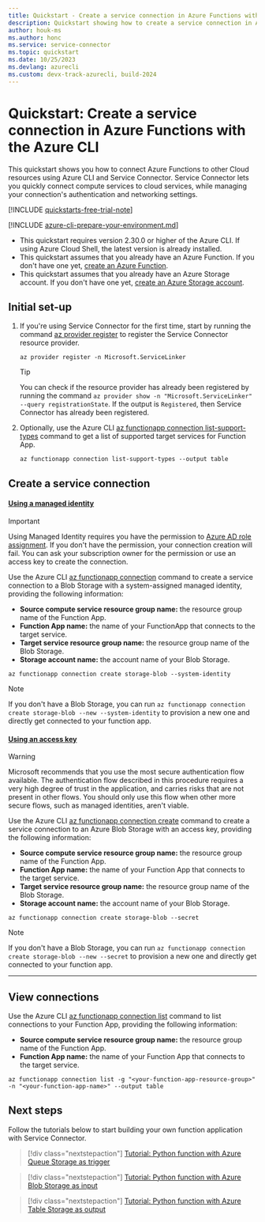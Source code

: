 ```yaml
---
title: Quickstart - Create a service connection in Azure Functions with the Azure CLI
description: Quickstart showing how to create a service connection in Azure Functions with the Azure CLI
author: houk-ms
ms.author: honc
ms.service: service-connector
ms.topic: quickstart
ms.date: 10/25/2023
ms.devlang: azurecli
ms.custom: devx-track-azurecli, build-2024
---
```

# Quickstart: Create a service connection in Azure Functions with the Azure CLI

This quickstart shows you how to connect Azure Functions to other Cloud resources using Azure CLI and Service Connector. Service Connector lets you quickly connect compute services to cloud services, while managing your connection's authentication and networking settings.

[!INCLUDE [quickstarts-free-trial-note](~/reusable-content/ce-skilling/azure/includes/quickstarts-free-trial-note.md)]

[!INCLUDE [azure-cli-prepare-your-environment.md](~/reusable-content/azure-cli/azure-cli-prepare-your-environment.md)]

- This quickstart requires version 2.30.0 or higher of the Azure CLI. If using Azure Cloud Shell, the latest version is already installed.
- This quickstart assumes that you already have an Azure Function. If you don't have one yet, [create an Azure Function](../azure-functions/how-to-create-function-azure-cli.md?pivots=programming-language-python).
- This quickstart assumes that you already have an Azure Storage account. If you don't have one yet, [create an Azure Storage account](../storage/common/storage-account-create.md).

## Initial set-up

1. If you're using Service Connector for the first time, start by running the command [az provider register](/cli/azure/provider#az-provider-register) to register the Service Connector resource provider.

   ```azurecli
   az provider register -n Microsoft.ServiceLinker
   ```

   > [!TIP]
   > You can check if the resource provider has already been registered by running the command  `az provider show -n "Microsoft.ServiceLinker" --query registrationState`. If the output is `Registered`, then Service Connector has already been registered.
   >
2. Optionally, use the Azure CLI [az functionapp connection list-support-types](/cli/azure/functionapp/connection#az-webapp-connection-list-support-types) command to get a list of supported target services for Function App.

   ```azurecli
   az functionapp connection list-support-types --output table
   ```

## Create a service connection

#### [Using a managed identity](#tab/Using-Managed-Identity)

> [!IMPORTANT]
> Using Managed Identity requires you have the permission to [Azure AD role assignment](/entra/identity/role-based-access-control/manage-roles-portal). If you don't have the permission, your connection creation will fail. You can ask your subscription owner for the permission or use an access key to create the connection.

Use the Azure CLI [az functionapp connection](/cli/azure/functionapp/connection) command to create a service connection to a Blob Storage with a system-assigned managed identity, providing the following information:

- **Source compute service resource group name:** the resource group name of the Function App.
- **Function App name:** the name of your FunctionApp that connects to the target service.
- **Target service resource group name:** the resource group name of the Blob Storage.
- **Storage account name:** the account name of your Blob Storage.

```azurecli
az functionapp connection create storage-blob --system-identity
```

> [!NOTE]
> If you don't have a Blob Storage, you can run `az functionapp connection create storage-blob --new --system-identity` to provision a new one and directly get connected to your function app.

#### [Using an access key](#tab/Using-access-key)

> [!WARNING]
> Microsoft recommends that you use the most secure authentication flow available. The authentication flow described in this procedure requires a very high degree of trust in the application, and carries risks that are not present in other flows. You should only use this flow when other more secure flows, such as managed identities, aren't viable.

Use the Azure CLI [az functionapp connection create](/cli/azure/functionapp/connection/create) command to create a service connection to an Azure Blob Storage with an access key, providing the following information:

- **Source compute service resource group name:** the resource group name of the Function App.
- **Function App name:** the name of your Function App that connects to the target service.
- **Target service resource group name:** the resource group name of the Blob Storage.
- **Storage account name:** the account name of your Blob Storage.

```azurecli
az functionapp connection create storage-blob --secret
```

> [!NOTE]
> If you don't have a Blob Storage, you can run `az functionapp connection create storage-blob --new --secret` to provision a new one and directly get connected to your function app.

---

## View connections

Use the Azure CLI [az functionapp connection list](/cli/azure/functionapp/connection#az-functionapp-connection-list) command to list connections to your Function App, providing the following information:

- **Source compute service resource group name:** the resource group name of the Function App.
- **Function App name:** the name of your Function App that connects to the target service.

```azurecli
az functionapp connection list -g "<your-function-app-resource-group>" -n "<your-function-app-name>" --output table
```

## Next steps

Follow the tutorials below to start building your own function application with Service Connector.

> [!div class="nextstepaction"]
> [Tutorial: Python function with Azure Queue Storage as trigger](./tutorial-python-functions-storage-queue-as-trigger.md)

> [!div class="nextstepaction"]
> [Tutorial: Python function with Azure Blob Storage as input](./tutorial-python-functions-storage-blob-as-input.md)

> [!div class="nextstepaction"]
> [Tutorial: Python function with Azure Table Storage as output](./tutorial-python-functions-storage-table-as-output.md)
